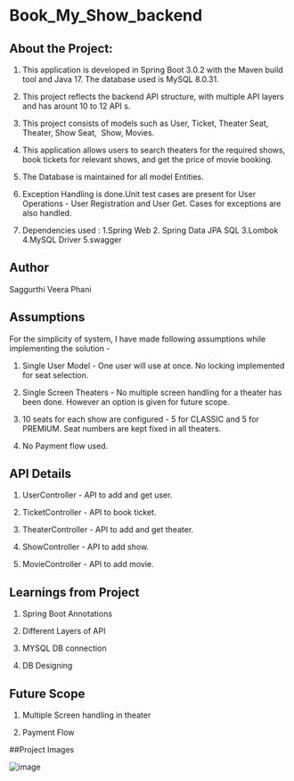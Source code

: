 # Book_My_Show_backend

## About the Project:

1. This application is developed in Spring Boot 3.0.2 with the Maven build tool and Java 17. The database used is MySQL 8.0.31.

2. This project reflects the backend API structure, with multiple API layers and has arount 10 to 12 API s.

3. This project consists of models such as User, Ticket, Theater Seat, Theater, Show Seat,  Show, Movies.

4. This application allows users to search theaters for the required shows, book tickets for relevant shows, and get the price of movie booking.

5. The Database is maintained for all model Entities.

6. Exception Handling is done.Unit test cases are present for User Operations - User Registration and User Get. Cases for exceptions are also handled.

7. Dependencies used : 1.Spring Web   2. Spring Data JPA SQL   3.Lombok   4.MySQL Driver   5.swagger

## Author

Saggurthi Veera Phani

## Assumptions

For the simplicity of system, I have made following assumptions while implementing the solution -

1. Single User Model - One user will use at once. No locking implemented for seat selection.

2. Single Screen Theaters - No multiple screen handling for a theater has been done. However an option is given for future scope.

3. 10 seats for each show are configured - 5 for CLASSIC and 5 for PREMIUM. Seat numbers are kept fixed in all theaters.

4. No Payment flow used.

## API Details

1. UserController - API to add and get user.

2. TicketController - API to book ticket.

3. TheaterController - API to add and get theater.

4. ShowController - API to add show.

5. MovieController - API to add movie.

## Learnings from Project

1. Spring Boot Annotations
 
2. Different Layers of API
 
3. MYSQL DB connection
 
4. DB Designing

## Future Scope

1. Multiple Screen handling in theater

2. Payment Flow

##Project Images

![image](https://user-images.githubusercontent.com/116447342/217995468-4ee5c089-2e04-4e24-93bb-7e64a00dc57e.png)



